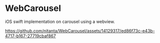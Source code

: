 #  WebCarousel

iOS swift implementation on carousel using a webview.

https://github.com/nitanta/WebCarousel/assets/14129317/ed86f73c-e43b-4717-b167-27719cbaf867

